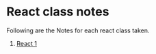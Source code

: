 # React class notes

Following are the Notes for each react class taken. 

1. [React 1](https://github.com/aswanth9495/React-class-notes/blob/main/lessons/react_1.md)